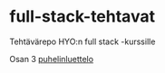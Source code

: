 # full-stack-tehtavat
Tehtävärepo HYO:n full stack -kurssille

Osan 3 [puhelinluettelo](https://kaarleol-fs-phonebook.fly.dev/)
